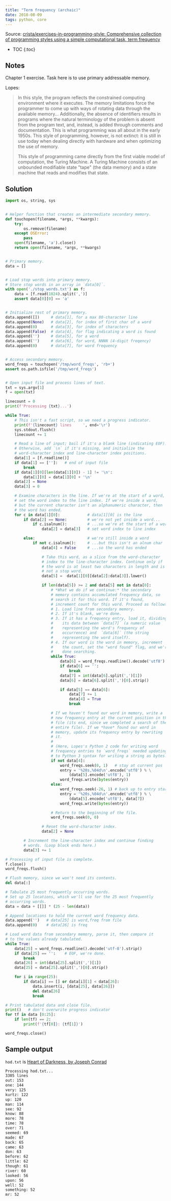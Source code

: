 ```yaml
---
title: "Term frequency (archaic)"
date: 2018-08-09
tags: python, core
---
```


Source: [crista/exercises-in-programming-style: Comprehensive collection of programming styles using a simple computational task, term frequency](https://github.com/crista/exercises-in-programming-style)

* TOC
{:toc}

## Notes

Chapter 1 exercise. Task here is to use primary addressable memory.

Lopes:
> In this style, the program reflects the constrained computing environment
> where it executes. The memory limitations force the programmer to come up with
> ways of rotating data through the available memory... Additionally, the
> absence of identifiers results in programs where the natural terminology of
> the problem is absent from the program text, and, instead, is added through
> comments and documentation. This is what programming was all about in the
> early 1950s. This style of programming, however, is not extinct: it is still
> in use today when dealing directly with hardware and when optimizing the use
> of memory.
>
> This style of programming came directly from the first viable model of
> computation, the Turing Machine. A Turing Machine consists of an unbounded
> modifiable state "tape" (the data memory) and a state machine that reads and
> modifies that state.


## Solution

```py
import os, string, sys


# Helper function that creates an intermediate secondary memory.
def touchopen(filename, *args, **kwargs):
    try:
        os.remove(filename)
    except OSError:
        pass
    open(filename, 'a').close()
    return open(filename, *args, **kwargs)


# Primary memory.
data = []


# Load stop words into primary memory.
# Store stop words in an array in `data[0]`.
with open('./stop_words.txt') as f:
    data = [f.read(1024).split(',')]
    assert data[0][0] == 'a'


# Initialize rest of primary memory.
data.append([])     # data[1], for a max 80-character line
data.append(None)   # data[2], for index of first char of a word
data.append(0)      # data[3], for index of characters
data.append(False)  # data[4], for flag indicating a word is found
data.append('')     # data[5], for a word
data.append('')     # data[6], for word, NNNN (4-digit freqency)
data.append(0)      # data[7], for word frequency


# Access secondary memory.
word_freqs = touchopen('/tmp/word_freqs', 'rb+')
assert os.path.isfile('/tmp/word_freqs')


# Open input file and process lines of text.
txt = sys.argv[1]
f = open(txt)

linecount = 0
print(f'Processing {txt}...')

while True:
    # This isn't a fast script, so we need a progress indicator.
    print(f'{linecount} lines     ', end='\r')
    sys.stdout.flush()
    linecount += 1

    # Read a line of input; bail if it's a blank line (indicating EOF).
    # Otherwise, add `\n` if it's missing, and initialize the
    # word-character index and line-character index positions.
    data[1] = [f.readline()]
    if data[1] == ['']:   # end of input file
        break
    if data[1][0][len(data[1][0]) - 1] != '\n':
        data[1][0] = data[1][0] + '\n'
    data[2] = None
    data[3] = 0

    # Examine characters in the line. If we're at the start of a word,
    # set the word index to the line index. If we're inside a word,
    # but the current character isn't an alphanumeric character, then
    # the word has ended.
    for c in data[1][0]:            # data[1][0] is the line
        if data[2] == None:         # we're not yet inside a word...
            if c.isalnum():         # ...so we're at the start of a word
                data[2] = data[3]   # set word index to line index

        else:                       # we're still inside a word
            if not c.isalnum():     # ...but this isn't an alnum char
                data[4] = False     # ...so the word has ended

                # Take this word, as a slice from the word-character
                # index to the line-character index. Continue only if
                # the word is at least two characters in length and is
                # not a stop word.
                data[5] =  data[1][0][data[2]:data[3]].lower()

                if len(data[5]) >= 2 and data[5] not in data[0]:
                    # *What we do if we continue:* the secondary
                    # memory contains accumulated frequency data, so
                    # search it for this word. If it's found,
                    # increment count for this word. Proceed as follows:
                    # 1. Load line from secondary memory.
                    # 2. If it's blank, we're done.
                    # 3. If it has a frequency entry, load it, dividing
                    #    its data between `data[7]` (a numeric value
                    #    representing the word's frequency of
                    #    occurrence) and  `data[6]` (the string
                    #    representing the word itself).
                    # 4. If our word is the word in memory, increment
                    #    the count, set the "word found" flag, and we're
                    #    done searching.
                    while True:
                        data[6] = word_freqs.readline().decode('utf8').strip()
                        if data[6] == '':
                            break
                        data[7] = int(data[6].split(',')[1])
                        data[6] = data[6].split(',')[0].strip()

                        if data[5] == data[6]:
                            data[7] += 1
                            data[4] = True
                            break

                    # If we haven't found our word in memory, write a
                    # new frequency entry at the current position in the
                    # file (its end, since we completed a search of the
                    # entire file). If we *have* found our word in
                    # memory, update its frequency entry by rewriting
                    # it.
                    #
                    # (Here, Lopes's Python 2 code for writing word
                    # frequency entries to `word_freqs` needed updating
                    # to Python 3 syntax for writing a string as bytes.)
                    if not data[4]:
                        word_freqs.seek(0, 1)   # stay at current pos
                        entry = '%20s,%04d\n'.encode('utf8') % \
                            (data[5].encode('utf8'), 1)
                        word_freqs.write(bytes(entry))
                    else:
                        word_freqs.seek(-26, 1) # back up to entry start
                        entry = '%20s,%04d\n'.encode('utf8') % \
                            (data[5].encode('utf8'), data[7])
                        word_freqs.write(bytes(entry))

                    # Return to the beginning of the file.
                    word_freqs.seek(0, 0)

                # Reset the word-character index.
                data[2] = None

        # Increment the line-character index and continue finding
        # words. (Loop block ends here.)
        data[3] += 1

# Processing of input file is complete.
f.close()
word_freqs.flush()

# Flush memory, since we won't need its contents.
del data[:]

# Tabulate 25 most frequently occurring words.
# Set up 25 locations, which we'll use for the 25 most frequently
# occurring words.
data = data + [[]] * (25 - len(data))

# Append locations to hold the current word frequency data.
data.append('')   # data[25] is word,freq from file
data.append(0)    # data[26] is freq

# Load word data from secondary memory, parse it, then compare it
# to the values already tabulated.
while True:
    data[25] = word_freqs.readline().decode('utf-8').strip()
    if data[25] == '':    # EOF, we're done.
        break
    data[26] = int(data[25].split(',')[1])
    data[25] = data[25].split(',')[0].strip()

    for i in range(25):
        if data[i] == [] or data[i][1] < data[26]:
            data.insert(i, [data[25], data[26]])
            del data[26]
            break

# Print tabulated data and close file.
print()   # don't overwrite progress indicator
for tf in data [0:25]:
    if len(tf) == 2:
        print(f'{tf[0]}: {tf[1]}')

word_freqs.close()
```


## Sample output

`hod.txt` is [Heart of Darkness, by Joseph Conrad](https://www.gutenberg.org/files/219/219-h/219-h.htm)

```sh
Processing hod.txt...
3305 lines
out: 153
one: 144
very: 125
kurtz: 122
up: 120
man: 114
see: 92
know: 88
more: 78
time: 78
over: 71
seemed: 69
made: 67
back: 65
came: 63
don: 63
before: 62
little: 62
though: 61
river: 60
looked: 56
upon: 56
well: 52
something: 52
mr: 52
```
